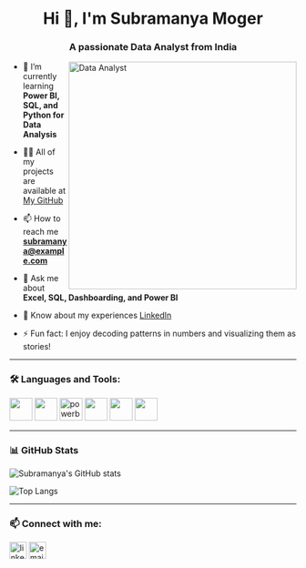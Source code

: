 <h1 align="center">Hi 👋, I'm Subramanya Moger</h1>
<h3 align="center">A passionate Data Analyst from India</h3>

<img align="right" alt="Data Analyst" width="400" src="https://raw.githubusercontent.com/abhisheknaiidu/abhisheknaiidu/master/code.gif">

- 🌱 I’m currently learning **Power BI, SQL, and Python for Data Analysis**

- 👨‍💻 All of my projects are available at [My GitHub](https://github.com/subramanya-moger)

- 📫 How to reach me **subramanya@example.com**

- 💬 Ask me about **Excel, SQL, Dashboarding, and Power BI**

- 📄 Know about my experiences [LinkedIn](https://www.linkedin.com/in/subramanya-mogera-726479299/)

- ⚡ Fun fact: I enjoy decoding patterns in numbers and visualizing them as stories!

---

### 🛠️ Languages and Tools:

<p align="left">
  <img src="https://cdn.jsdelivr.net/gh/devicons/devicon/icons/python/python-original.svg" width="40" height="40"/>
  <img src="https://cdn.jsdelivr.net/gh/devicons/devicon/icons/mysql/mysql-original.svg" width="40" height="40"/>
  <img src="https://www.vectorlogo.zone/logos/microsoft_powerbi/microsoft_powerbi-icon.svg" alt="powerbi" width="40" height="40"/>
  <img src="https://cdn.jsdelivr.net/gh/devicons/devicon/icons/github/github-original.svg" width="40" height="40"/>
  <img src="https://cdn.jsdelivr.net/gh/devicons/devicon/icons/git/git-original.svg" width="40" height="40"/>
  <img src="https://cdn.jsdelivr.net/gh/devicons/devicon/icons/vscode/vscode-original.svg" width="40" height="40"/>
</p>

---

### 📊 GitHub Stats

![Subramanya's GitHub stats](https://github-readme-stats.vercel.app/api?username=subramanya-moger&show_icons=true&theme=radical)

![Top Langs](https://github-readme-stats.vercel.app/api/top-langs/?username=subramanya-moger&layout=compact&theme=tokyonight)

---

### 📫 Connect with me:

<p align="left">
  <a href="https://linkedin.com/in/subramanya-mogera-726479299" target="blank"><img align="center" src="https://cdn.jsdelivr.net/gh/devicons/devicon/icons/linkedin/linkedin-original.svg" alt="linkedin" width="30" /></a>
  <a href="mailto:subramanya@example.com"><img align="center" src="https://cdn-icons-png.flaticon.com/512/732/732200.png" alt="email" width="30" /></a>
</p>

